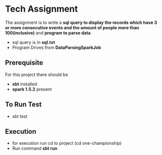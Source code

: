 # Tech Assignment

The assignment is to write a 
**sql query to display the records which have 3 or more consecutive events and the amount of people more than 100(inclusive)**
 and **program to parse data**
* sql query is in  **sql.txt**
* Program Drives from **DataParsingSparkJob**
 
## Prerequisite
For this project there should be
 * **sbt** installed
 * **spark 1.5.2** present

## To Run Test
* sbt test

## Execution
* for execution run  cd to project (cd one-championship)
* Run command **sbt run**

